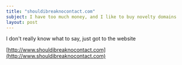 ```yaml
---
title: "shouldibreaknocontact.com"
subject: I have too much money, and I like to buy novelty domains
layout: post
---
```


I don't really know what to say, just got to the website

[http://www.shouldibreaknocontact.com](http://www.shouldibreaknocontact.com)
